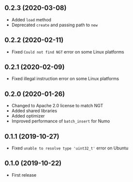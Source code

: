 ## 0.2.3 (2020-03-08)

- Added `load` method
- Deprecated `create` and passing path to `new`

## 0.2.2 (2020-02-11)

- Fixed `Could not find NGT` error on some Linux platforms

## 0.2.1 (2020-02-09)

- Fixed illegal instruction error on some Linux platforms

## 0.2.0 (2020-01-26)

- Changed to Apache 2.0 license to match NGT
- Added shared libraries
- Added optimizer
- Improved performance of `batch_insert` for Numo

## 0.1.1 (2019-10-27)

- Fixed `unable to resolve type 'uint32_t'` error on Ubuntu

## 0.1.0 (2019-10-22)

- First release
